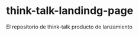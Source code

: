 think-talk-landindg-page
========================

El repositorio de think-talk producto de lanzamiento
